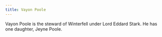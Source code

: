 ```yaml
---
title: Vayon Poole
---
```


Vayon Poole is the steward of Winterfell under Lord Eddard Stark. He has one daughter, Jeyne Poole. 


